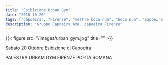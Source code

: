 ```yaml
---
title: "Esibizione Urban Gym"
date: "2018-10-20"
tags: ["capoeira", "Firenze", "mestre boca nua", "boca nua", "capoeira axè"]
description: "Gruppo Capoeira Axè. capoeira Firenze"
---
```



{{< figure src="/images/urban_gym.jpg" title="" >}}

Sabato 20 Ottobre
Esibizione di Capoeira

PALESTRA URBAM GYM FIRENZE PORTA ROMANA